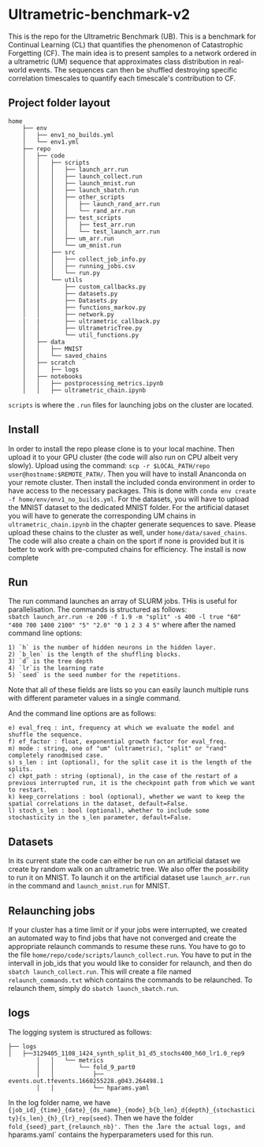# Ultrametric-benchmark-v2

This is the repo for the Ultrametric Benchmark (UB). This is a benchmark for Continual Learning (CL) that quantifies the phenomenon of Catastrophic Forgetting (CF).
The main idea is to present samples to a network ordered in a ultrametric (UM) sequence that approximates class distribution in real-world events. 
The sequences can then be shuffled destroying specific correlation timescales to quantify each timescale's contribution to CF.

## Project folder layout

```
home  
    ├── env  
    │   ├── env1_no_builds.yml  
    │   └── env1.yml  
    ├── repo  
    │   ├── code  
    │   │   ├── scripts  
    │   │   │   ├── launch_arr.run  
    │   │   │   ├── launch_collect.run  
    │   │   │   ├── launch_mnist.run  
    │   │   │   ├── launch_sbatch.run  
    │   │   │   ├── other_scripts  
    │   │   │   │   ├── launch_rand_arr.run  
    │   │   │   │   └── rand_arr.run  
    │   │   │   ├── test_scripts  
    │   │   │   │   ├── test_arr.run  
    │   │   │   │   └── test_launch_arr.run  
    │   │   │   ├── um_arr.run  
    │   │   │   └── um_mnist.run  
    │   │   ├── src  
    │   │   │   ├── collect_job_info.py  
    │   │   │   ├── running_jobs.csv  
    │   │   │   └── run.py  
    │   │   └── utils  
    │   │       ├── custom_callbacks.py  
    │   │       ├── datasets.py  
    │   │       ├── Datasets.py  
    │   │       ├── functions_markov.py  
    │   │       ├── network.py  
    |   |       ├── ultrametric_callback.py  
    │   │       ├── UltrametricTree.py  
    │   │       └── util_functions.py  
    │   ├── data    
    │   │   ├── MNIST  
    │   │   └── saved_chains  
    │   ├── scratch  
    │   │   ├── logs  
    │   ├── notebooks  
    │   │   ├── postprocessing_metrics.ipynb  
    │   │   ├── ultrametric_chain.ipynb  
  ```

`scripts` is where the `.run` files for launching jobs on the cluster are located.  

## Install

In order to install the repo please clone is to your local machine. Then upload it to your GPU cluster (the code will also run on CPU albeit very slowly). Upload using the command: `scp -r $LOCAL_PATH/repo user@hostname:$REMOTE_PATH/`. Then you will have to install Ananconda on your remote cluster. Then install the included conda environment in order to have access to the necessary packages. This is done with `conda env create -f home/env/env1_no_builds.yml`. 
For the datasets, you will have to upload the MNIST dataset to the dedicated MNIST folder. For the artificial dataset you will have to generate the corresponding UM chains in `ultrametric_chain.ipynb` in the chapter generate sequences to save. Please upload these chains to the cluster as well, under `home/data/saved_chains`. The code will also create a chain on the sport if none is provided but it is better to work with pre-computed chains for efficiency.
The install is now complete

## Run

The run command launches an array of SLURM jobs. THis is useful for parallelisation. The commands is structured as follows:  
`sbatch launch_arr.run -e 200 -f 1.9 -m "split" -s 400 -l true "60" "400 700 1400 2100" "5" "2.0" "0 1 2 3 4 5"`
 where after the named command line options:  
 ```
 1) `h` is the number of hidden neurons in the hidden layer.  
 2) `b_len` is the length of the shuffling blocks.
 3) `d` is the tree depth
 4) `lr`is the learning rate
 5) `seed` is the seed number for the repetitions.
```
Note that all of these fields are lists so you can easily launch multiple runs with different parameter values in a single command.
 

And the command line options are as follows:  
```
e) eval_freq : int, frequency at which we evaluate the model and shuffle the sequence.  
f) ef_factor : float, exponential growth factor for eval_freq.  
m) mode : string, one of "um" (ultrametric), "split" or "rand" completely ranodmised case.  
s) s_len : int (optional), for the split case it is the length of the splits.  
c) ckpt_path : string (optional), in the case of the restart of a previous interrupted run, it is the checkpoint path from which we want to restart.  
k) keep_correlations : bool (optional), whether we want to keep the spatial correlations in the dataset, default=False.  
l) stoch_s_len : bool (optional), whether to include some stochasticity in the s_len parameter, default=False.  
```

## Datasets

In its current state the code can either be run on an artificial dataset we create by random walk on an ultrametric tree. We also offer the possibility to run it on MNIST.
To launch it on the artificial dataset use `launch_arr.run` in the command and `launch_mnist.run` for MNIST.

## Relaunching jobs

If your cluster has a time limit or if your jobs were interrupted, we created an automated way to find jobs that have not converged 
and create the appropriate relaunch commands to resume these runs. You have to go to the file `home/repo/code/scripts/launch_collect.run`.
You have to put in the intervall in job_ids that you would like to consider for relaunch, and then do `sbatch launch_collect.run`.
This will create a file named `relaunch_commands.txt` which contains the commands to be relaunched. To relaunch them, simply do `sbatch launch_sbatch.run`.

## logs

The logging system is structured as follows:
```
├── logs  
│   ├──3129405_1108_1424_synth_split_b1_d5_stochs400_h60_lr1.0_rep9
        │   │   └── metrics
        │   │       └── fold_9_part0
        │   │           ├── events.out.tfevents.1660255228.g043.264498.1
        │   │           └── hparams.yaml
```
In the log folder name, we have `{job_id}_{time}_{date}_{ds_name}_{mode}_b{b_len}_d{depth}_{stochasticity}{s_len}_{h}_{lr}_rep{seed}`.
Then we have the folder `fold_{seed}_part_{relaunch_nb}'. Then the `.1`are the actual logs, and `hparams.yaml` contains the hyperparameters used 
for this run.






